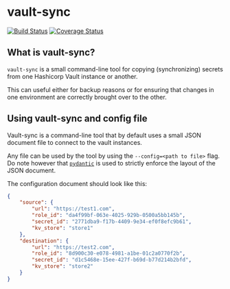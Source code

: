# vault-sync #
[![Build Status](https://gitlab.com/solvinity/vault-sync/badges/main/pipeline.svg)](https://gitlab.com/solvinity/vault-sync/pipelines) [![Coverage Status](https://coveralls.io/repos/gitlab/solvinity/vault-sync/badge.svg?branch=HEAD)](https://coveralls.io/gitlab/solvinity/vault-sync?branch=HEAD)

## What is vault-sync? ##

`vault-sync` is a small command-line tool for copying (synchronizing) secrets from one Hashicorp Vault instance or another.

This can useful either for backup reasons or for ensuring that changes in one environment are correctly brought over to the other.

## Using vault-sync and config file ##

Vault-sync is a command-line tool that by default uses a small JSON document file to connect to the vault instances.

Any file can be used by the tool by using the `--config=<path to file>` flag. Do note however that [`pydantic`](https://pydantic-docs.helpmanual.io/) is used to strictly
enforce the layout of the JSON document.

The configuration document should look like this:

```json
{
    "source": {
        "url": "https://test1.com",
        "role_id": "da4f99bf-063e-4025-929b-0500a5bb145b",
        "secret_id": "2771dba9-f17b-4409-9e34-ef0f8efc9b61",
        "kv_store": "store1"
    },
    "destination": {
        "url": "https://test2.com",
        "role_id": "8d900c30-e078-4981-a1be-01c2a0770f2b",
        "secret_id": "d1c5468e-15ee-427f-b69d-b77d214b2bfd",
        "kv_store": "store2"
    }
}
```
